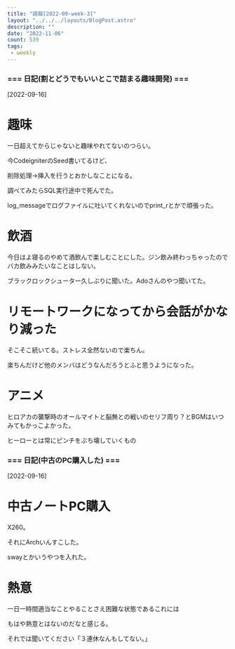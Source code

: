 ```yaml
---
title: "週報[2022-09-week-3]"
layout: "../../../layouts/BlogPost.astro"
description: ""
date: "2022-11-06"
count: 539
tags:
 - weekly
---
```





### === 日記(割とどうでもいいとこで詰まる趣味開発) ===

[2022-09-16]

# 趣味

一日超えてからじゃないと趣味やれてないのつらい。

今CodeigniterのSeed書いてるけど、

削除処理->挿入を行うとおかしなことになる。

調べてみたらSQL実行途中で死んでた。

log_messageでログファイルに吐いてくれないのでprint\_rとかで頑張った。

# 飲酒

今日はよ寝るのやめて酒飲んで楽しむことにした。ジン飲み終わっちゃったのでバカ飲みみたいなことはしない。

ブラックロックシューター久しぶりに聞いた。Adoさんのやつ聞いてた。

# リモートワークになってから会話がかなり減った

そこそこ続いてる。ストレス全然ないので楽ちん。

楽ちんだけど他のメンバはどうなんだろうとふと思うようになった。

# アニメ

ヒロアカの襲撃時のオールマイトと脳無との戦いのセリフ周り？とBGMはいつみてもかっこよかった。

ヒーローとは常にピンチをぶち壊していくもの


### === 日記(中古のPC購入した) ===

[2022-09-16]

# 中古ノートPC購入

X260。

それにArchいんすこした。

swayとかいうやつを入れた。

# 熱意

一日一時間適当なことやることさえ困難な状態であるこれには

もはや熱意とはないのだなと感じる。

それでは聞いてください「３連休なんもしてない。」
